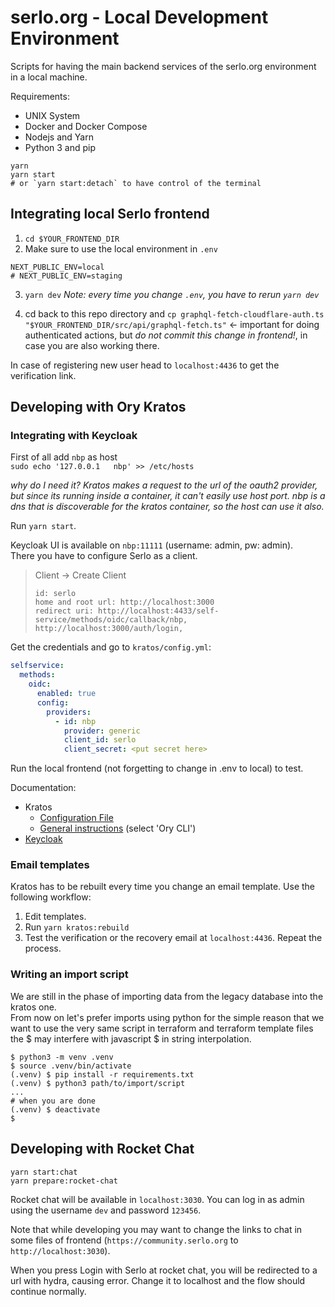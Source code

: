 # serlo.org - Local Development Environment

Scripts for having the main backend services of the serlo.org environment in a local machine.

Requirements:

- UNIX System
- Docker and Docker Compose
- Nodejs and Yarn
- Python 3 and pip

```
yarn
yarn start
# or `yarn start:detach` to have control of the terminal
```

## Integrating local Serlo frontend

1. `cd $YOUR_FRONTEND_DIR`
2. Make sure to use the local environment in `.env`

```
NEXT_PUBLIC_ENV=local
# NEXT_PUBLIC_ENV=staging
```

3. `yarn dev`
   _Note: every time you change `.env`, you have to rerun `yarn dev`_

4. cd back to this repo directory and `cp graphql-fetch-cloudflare-auth.ts "$YOUR_FRONTEND_DIR/src/api/graphql-fetch.ts"` <- important for doing authenticated actions, but _do not commit this change in frontend!_, in case you are also working there.

In case of registering new user head to `localhost:4436` to get the verification link.

## Developing with Ory Kratos

### Integrating with Keycloak

First of all add `nbp` as host  
`sudo echo '127.0.0.1	nbp' >> /etc/hosts`

_why do I need it? Kratos makes a request to the url of the oauth2 provider, but since its running inside a container, it can't easily use host port. nbp is a dns that is discoverable for the kratos container, so the host can use it also._

Run `yarn start`.

Keycloak UI is available on `nbp:11111` (username: admin, pw: admin).  
There you have to configure Serlo as a client.

> Client -> Create Client
>
> ```
> id: serlo
> home and root url: http://localhost:3000
> redirect uri: http://localhost:4433/self-service/methods/oidc/callback/nbp, http://localhost:3000/auth/login,
> ```

Get the credentials and go to `kratos/config.yml`:

```yaml
selfservice:
  methods:
    oidc:
      enabled: true
      config:
        providers:
          - id: nbp
            provider: generic
            client_id: serlo
            client_secret: <put secret here>
```

Run the local frontend (not forgetting to change in .env to local) to test.

Documentation:

- Kratos
  - [Configuration File](https://www.ory.sh/docs/kratos/reference/configuration)
  - [General instructions](https://www.ory.sh/docs/kratos/social-signin/generic) (select 'Ory CLI')
- [Keycloak](https://www.keycloak.org/docs/latest/server_admin/index.html#con-server-oidc-uri-endpoints_server_administration_guide)

### Email templates

Kratos has to be rebuilt every time you change an email template. Use the following workflow:

1. Edit templates.
2. Run `yarn kratos:rebuild`
3. Test the verification or the recovery email at `localhost:4436`. Repeat the process.

### Writing an import script

We are still in the phase of importing data from the legacy database into the kratos one.  
From now on let's prefer imports using python for the simple reason that
we want to use the very same script in terraform and terraform template files
the $ may interfere with javascript $ in string interpolation.

```
$ python3 -m venv .venv
$ source .venv/bin/activate
(.venv) $ pip install -r requirements.txt
(.venv) $ python3 path/to/import/script
...
# when you are done
(.venv) $ deactivate
$
```

## Developing with Rocket Chat

```console
yarn start:chat
yarn prepare:rocket-chat
```

Rocket chat will be available in `localhost:3030`.
You can log in as admin using the username `dev` and password `123456`.

Note that while developing you may want to change the links to chat in some files of frontend (`https://community.serlo.org` to `http://localhost:3030`).

When you press Login with Serlo at rocket chat, you will be redirected to a url with hydra, causing error. Change it to localhost and the flow should continue normally.
